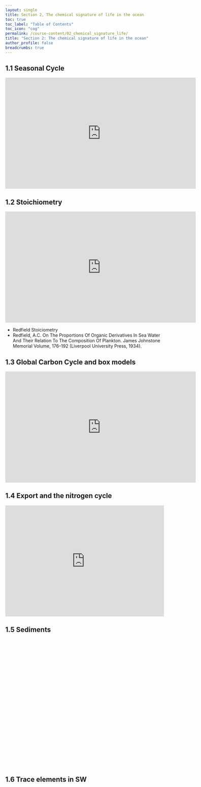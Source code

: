 ```yaml
---
layout: single
title: Section 2, The chemical signature of life in the ocean
toc: true
toc_label: "Table of Contents"
toc_icon: "cog"
permalink: /course-content/02_chemical_signature_life/
title: "Section 2: The chemical signature of life in the ocean"
author_profile: false
breadcrumbs: true
---
```

## 1.1 Seasonal Cycle
<embed src="https://sethbushinsky.github.io/OCN623_Chemical_Oceanography/assets/pdfs/Biology_Seasonal_Cycle.pdf" type="application/pdf" width="600px" height="350px"/>
 
## 1.2 Stoichiometry
<embed src="https://sethbushinsky.github.io/OCN623_Chemical_Oceanography/assets/pdfs/Biology_Stoichiometry.pdf" type="application/pdf" width="600px" height="350px"/>

- Redfield Stoiciometry
- Redfield, A.C. On The Proportions Of Organic Derivatives In Sea Water And Their Relation To The Composition Of Plankton. James Johnstone Memorial Volume, 176–192 (Liverpool University Press, 1934).

## 1.3 Global Carbon Cycle and box models
<embed src="https://sethbushinsky.github.io/OCN623_Chemical_Oceanography/assets/pdfs/Biological_Carbon_Cycle.pdf" type="application/pdf" width="600px" height="350px"/>

## 1.4 Export and the nitrogen cycle
<embed src="https://sethbushinsky.github.io/OCN623_Chemical_Oceanography/assets/pdfs/07_Export, N cycle, sedimentation.pdf" type="application/pdf" width="500px" height="350px"/>

## 1.5 Sediments
<embed src="" type="application/pdf" width="700px" height="400px"/>

## 1.6 Trace elements in SW 
<embed src="" type="application/pdf" width="700px" height="400px"/>

